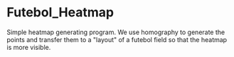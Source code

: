 # Futebol_Heatmap
Simple heatmap generating program. We use homography to generate the points and transfer them to a "layout" of a futebol field so that the heatmap is more visible.
